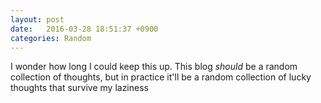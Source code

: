 ```yaml
---
layout: post
date:   2016-03-28 18:51:37 +0900
categories: Random
---
```


I wonder how long I could keep this up. This blog *should* be a random collection of thoughts, but in practice it'll be a random collection of lucky thoughts that survive my laziness
